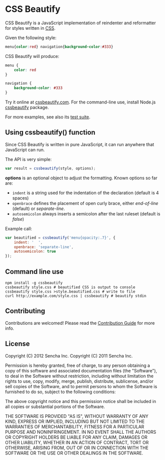 # CSS Beautify #

CSS Beautify is a JavaScript implementation of reindenter and reformatter for styles written in [CSS](http://www.w3.org/Style/CSS/).

Given the following style:

```css
menu{color:red} navigation{background-color:#333}
```

CSS Beautify will produce:

```css
menu {
    color: red
}

navigation {
    background-color: #333
}
```

Try it online at [cssbeautify.com](http://cssbeautify.com). For the
command-line use, install Node.js [cssbeautify](https://npmjs.org/package/cssbeautify) package.

For more examples, see also its [test suite](http://cssbeautify.com/test/).

## Using cssbeautify() function ##

Since CSS Beautify is written in pure JavaScript, it can run anywhere that JavaScript can run.

The API is very simple:

```javascript
var result = cssbeautify(style, options);
```

**options** is an optional object to adjust the formatting. Known options so far are:

  *  <code>indent</code> is a string used for the indentation of the declaration (default is 4 spaces)
  *  <code>openbrace</code> defines the placement of open curly brace, either *end-of-line* (default) or *separate-line*.
  *  <code>autosemicolon</code> always inserts a semicolon after the last ruleset (default is *false*)

Example call:

```javascript
var beautified = cssbeautify('menu{opacity:.7}', {
    indent: '  ',
    openbrace: 'separate-line',
    autosemicolon: true
});
```

## Command line use ##

```
npm install -g cssbeautify
cssbeautify style.css # beautified CSS is output to console
cssbeautify style.css >style.beautified.css # write to file
curl http://example.com/style.css | cssbeautify # beautify stdin
```

## Contributing ##

Contributions are welcomed! Please read the [Contribution Guide](https://github.com/senchalabs/cssbeautify/blob/master/CONTRIBUTING.md) for more info.

## License ##

Copyright (C) 2012 Sencha Inc.
Copyright (C) 2011 Sencha Inc.

Permission is hereby granted, free of charge, to any person obtaining a copy
of this software and associated documentation files (the "Software"), to deal
in the Software without restriction, including without limitation the rights
to use, copy, modify, merge, publish, distribute, sublicense, and/or sell
copies of the Software, and to permit persons to whom the Software is
furnished to do so, subject to the following conditions:

The above copyright notice and this permission notice shall be included in
all copies or substantial portions of the Software.

THE SOFTWARE IS PROVIDED "AS IS", WITHOUT WARRANTY OF ANY KIND, EXPRESS OR
IMPLIED, INCLUDING BUT NOT LIMITED TO THE WARRANTIES OF MERCHANTABILITY,
FITNESS FOR A PARTICULAR PURPOSE AND NONINFRINGEMENT. IN NO EVENT SHALL THE
AUTHORS OR COPYRIGHT HOLDERS BE LIABLE FOR ANY CLAIM, DAMAGES OR OTHER
LIABILITY, WHETHER IN AN ACTION OF CONTRACT, TORT OR OTHERWISE, ARISING FROM,
OUT OF OR IN CONNECTION WITH THE SOFTWARE OR THE USE OR OTHER DEALINGS IN
THE SOFTWARE.
